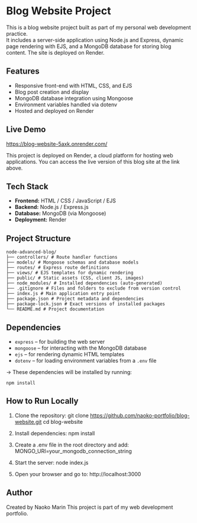 # Blog Website Project

This is a blog website project built as part of my personal web development practice.  
It includes a server-side application using Node.js and Express, dynamic page rendering with EJS, and a MongoDB database for storing blog content. The site is deployed on Render.

## Features

- Responsive front-end with HTML, CSS, and EJS
- Blog post creation and display
- MongoDB database integration using Mongoose
- Environment variables handled via dotenv
- Hosted and deployed on Render

## Live Demo

https://blog-website-5axk.onrender.com/

This project is deployed on Render, a cloud platform for hosting web applications.
You can access the live version of this blog site at the link above.

## Tech Stack

- **Frontend:** HTML / CSS / JavaScript / EJS
- **Backend:** Node.js / Express.js
- **Database:** MongoDB (via Mongoose)
- **Deployment:** Render

## Project Structure

```
node-advanced-blog/
├── controllers/ # Route handler functions
├── models/ # Mongoose schemas and database models
├── routes/ # Express route definitions
├── views/ # EJS templates for dynamic rendering
├── public/ # Static assets (CSS, client JS, images)
├── node_modules/ # Installed dependencies (auto-generated)
├── .gitignore # Files and folders to exclude from version control
├── index.js # Main application entry point
├── package.json # Project metadata and dependencies
├── package-lock.json # Exact versions of installed packages
└── README.md # Project documentation
```

## Dependencies

- `express` – for building the web server  
- `mongoose` – for interacting with the MongoDB database  
- `ejs` – for rendering dynamic HTML templates  
- `dotenv` – for loading environment variables from a `.env` file

→ These dependencies will be installed by running:

```
npm install

```


## How to Run Locally

1. Clone the repository:
git clone https://github.com/naoko-portfolio/blog-website.git
cd blog-website

2. Install dependencies:
npm install

3. Create a .env file in the root directory and add:
MONGO_URI=your_mongodb_connection_string

4. Start the server:
node index.js

5. Open your browser and go to:
http://localhost:3000

## Author

Created by Naoko Marin
This project is part of my web development portfolio.